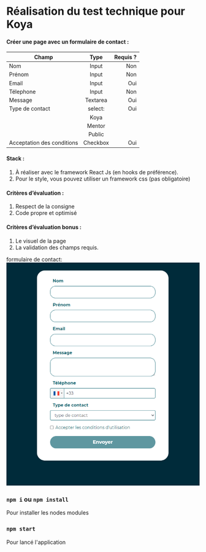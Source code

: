 # Réalisation du test technique pour Koya

#### Créer une page avec un formulaire de contact :

| Champ                      |   Type   | Requis ? |
| -------------------------- | :------: | -------: |
| Nom                        |  Input   |      Non |
| Prénom                     |  Input   |      Non |
| Email                      |  Input   |      Oui |
| Télephone                  |  Input   |      Non |
| Message                    | Textarea |      Oui |
| Type de contact            | select:  |      Oui |
|                            |   Koya   |          |
|                            |  Mentor  |          |
|                            |  Public  |          |
| Acceptation des conditions | Checkbox |      Oui |

#### Stack :

1. À réaliser avec le framework React Js (en hooks de préférence).
2. Pour le style, vous pouvez utiliser un framework css (pas obligatoire)

#### Critères d’évaluation :

1. Respect de la consigne
2. Code propre et optimisé

#### Critères d’évaluation bonus :

1. Le visuel de la page
2. La validation des champs requis.

formulaire de contact:
![](./public/capture.png "formulaire de contact")


### `npm i` ou `npm install`

Pour installer les nodes modules

### `npm start`

Pour lancé l'application
